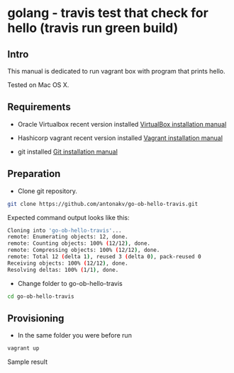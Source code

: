# golang - travis test that check for hello (travis run green build)
## Intro
This manual is dedicated to run vagrant box with program that prints hello. 

Tested on Mac OS X.

## Requirements
- Oracle Virtualbox recent version installed
[VirtualBox installation manual](https://www.virtualbox.org/manual/ch01.html#intro-installing)

- Hashicorp vagrant recent version installed
[Vagrant installation manual](https://learn.hashicorp.com/tutorials/vagrant/getting-started-install)

- git installed
[Git installation manual](https://git-scm.com/download/mac)

## Preparation 
- Clone git repository. 

```bash
git clone https://github.com/antonakv/go-ob-hello-travis.git
```

Expected command output looks like this:

```bash
Cloning into 'go-ob-hello-travis'...
remote: Enumerating objects: 12, done.
remote: Counting objects: 100% (12/12), done.
remote: Compressing objects: 100% (12/12), done.
remote: Total 12 (delta 1), reused 3 (delta 0), pack-reused 0
Receiving objects: 100% (12/12), done.
Resolving deltas: 100% (1/1), done.
```

- Change folder to go-ob-hello-travis

```bash
cd go-ob-hello-travis
```

## Provisioning

- In the same folder you were before run 

```bash
vagrant up
```

Sample result
```bash

```
